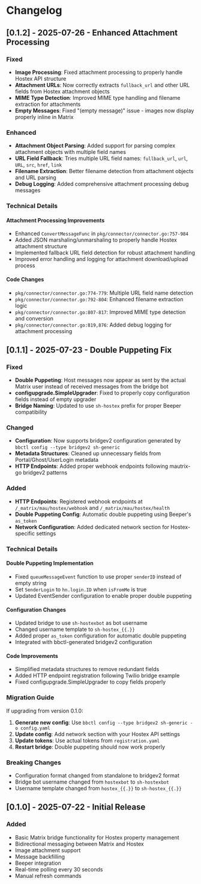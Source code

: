 # Changelog

## [0.1.2] - 2025-07-26 - Enhanced Attachment Processing

### Fixed
- **Image Processing**: Fixed attachment processing to properly handle Hostex API structure
- **Attachment URLs**: Now correctly extracts `fullback_url` and other URL fields from Hostex attachment objects
- **MIME Type Detection**: Improved MIME type handling and filename extraction for attachments
- **Empty Messages**: Fixed "(empty message)" issue - images now display properly inline in Matrix

### Enhanced
- **Attachment Object Parsing**: Added support for parsing complex attachment objects with multiple field names
- **URL Field Fallback**: Tries multiple URL field names: `fullback_url`, `url`, `URL`, `src`, `href`, `link`
- **Filename Extraction**: Better filename detection from attachment objects and URL parsing
- **Debug Logging**: Added comprehensive attachment processing debug messages

### Technical Details

#### Attachment Processing Improvements
- Enhanced `ConvertMessageFunc` in `pkg/connector/connector.go:757-984`
- Added JSON marshaling/unmarshaling to properly handle Hostex attachment structure
- Implemented fallback URL field detection for robust attachment handling  
- Improved error handling and logging for attachment download/upload process

#### Code Changes
- `pkg/connector/connector.go:774-779`: Multiple URL field name detection
- `pkg/connector/connector.go:792-804`: Enhanced filename extraction logic
- `pkg/connector/connector.go:807-817`: Improved MIME type detection and conversion
- `pkg/connector/connector.go:819,876`: Added debug logging for attachment processing

## [0.1.1] - 2025-07-23 - Double Puppeting Fix

### Fixed
- **Double Puppeting**: Host messages now appear as sent by the actual Matrix user instead of received messages from the bridge bot
- **configupgrade.SimpleUpgrader**: Fixed to properly copy configuration fields instead of empty upgrader
- **Bridge Naming**: Updated to use `sh-hostex` prefix for proper Beeper compatibility

### Changed
- **Configuration**: Now supports bridgev2 configuration generated by `bbctl config --type bridgev2 sh-generic`
- **Metadata Structures**: Cleaned up unnecessary fields from Portal/Ghost/UserLogin metadata
- **HTTP Endpoints**: Added proper webhook endpoints following mautrix-go bridgev2 patterns

### Added
- **HTTP Endpoints**: Registered webhook endpoints at `/_matrix/mau/hostex/webhook` and `/_matrix/mau/hostex/health`
- **Double Puppeting Config**: Automatic double puppeting using Beeper's `as_token`
- **Network Configuration**: Added dedicated network section for Hostex-specific settings

### Technical Details

#### Double Puppeting Implementation
- Fixed `queueMessageEvent` function to use proper `senderID` instead of empty string
- Set `SenderLogin` to `hn.login.ID` when `isFromMe` is true
- Updated EventSender configuration to enable proper double puppeting

#### Configuration Changes
- Updated bridge to use `sh-hostexbot` as bot username
- Changed username template to `sh-hostex_{{.}}`  
- Added proper `as_token` configuration for automatic double puppeting
- Integrated with bbctl-generated bridgev2 configuration

#### Code Improvements
- Simplified metadata structures to remove redundant fields
- Added HTTP endpoint registration following Twilio bridge example
- Fixed configupgrade.SimpleUpgrader to copy fields properly

### Migration Guide

If upgrading from version 0.1.0:

1. **Generate new config**: Use `bbctl config --type bridgev2 sh-generic -o config.yaml`
2. **Update config**: Add network section with your Hostex API settings
3. **Update tokens**: Use actual tokens from `registration.yaml`
4. **Restart bridge**: Double puppeting should now work properly

### Breaking Changes
- Configuration format changed from standalone to bridgev2 format
- Bridge bot username changed from `hostexbot` to `sh-hostexbot`
- Username template changed from `hostex_{{.}}` to `sh-hostex_{{.}}`

## [0.1.0] - 2025-07-22 - Initial Release

### Added
- Basic Matrix bridge functionality for Hostex property management
- Bidirectional messaging between Matrix and Hostex
- Image attachment support
- Message backfilling
- Beeper integration
- Real-time polling every 30 seconds
- Manual refresh commands